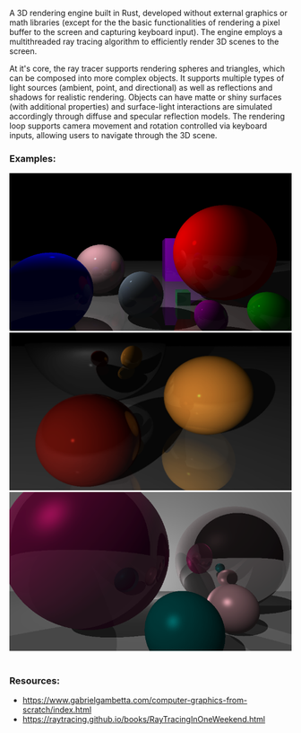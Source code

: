 A 3D rendering engine built in Rust, developed without external graphics or math libraries (except for the the basic functionalities of rendering a pixel buffer to the screen and capturing keyboard input). The engine employs a multithreaded ray tracing algorithm to efficiently render 3D scenes to the screen.

At it's core, the ray tracer supports rendering spheres and triangles, which can be composed into more complex objects. It supports multiple types of light sources (ambient, point, and directional) as well as reflections and shadows for realistic rendering. Objects can have matte or shiny surfaces (with additional properties) and surface-light interactions are simulated accordingly through diffuse and specular reflection models. The rendering loop supports camera movement and rotation controlled via keyboard inputs, allowing users to navigate through the 3D scene.

### Examples:

<img src="./asset/scene_one.png" alt="" width="600">
<img src="./asset/scene_two.png" alt="" width="600">
<img src="./asset/scene_three.png" alt="" width="600">
<img src="./asset/scene_four.gif" alt="" width="600">

### Resources:

- https://www.gabrielgambetta.com/computer-graphics-from-scratch/index.html
- https://raytracing.github.io/books/RayTracingInOneWeekend.html
